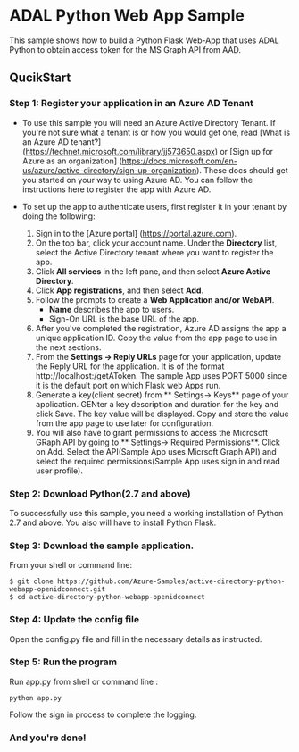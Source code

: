 # ADAL Python Web App Sample

This sample shows how to build a Python Flask Web-App that uses ADAL Python to obtain access token for the MS Graph API from AAD.

## QucikStart 

### Step 1: Register your application in an Azure AD Tenant

- To use this sample you will need an Azure Active Directory Tenant. If you're not sure what a tenant is or how you would get one, read [What is an Azure AD tenant?] (https://technet.microsoft.com/library/jj573650.aspx) or [Sign up for Azure as an organization] (https://docs.microsoft.com/en-us/azure/active-directory/sign-up-organization). These docs should get you started on your way to using Azure AD. You can follow the instructions here to register the app with Azure AD.

- To set up the app to authenticate users, first register it in your tenant by doing the following:
  1. Sign in to the [Azure portal] (https://portal.azure.com).
  2. On the top bar, click your account name. Under the **Directory** list, select the Active Directory tenant where you want to register the app.
  3. Click **All services** in the left pane, and then select **Azure Active Directory**.
  4. Click **App registrations**, and then select **Add**.
  5. Follow the prompts to create a **Web Application and/or WebAPI**.
     - **Name** describes the app to users.
     - Sign-On URL is the base URL of the app. 
  6. After you've completed the registration, Azure AD assigns the app a unique application ID. Copy the value from the app page to use in the next sections.
  7. From the **Settings -> Reply URLs** page for your application, update the Reply URL for the application. It is of the format http://localhost:<PORT>/getAToken. The sample App uses PORT 5000 since it is the default port on which Flask web Apps run.
  8. Generate a key(client secret) from ** Settings-> Keys** page of your application. GENter a key description and duration for the key and click Save. The key value will be displayed. Copy and store the value from the app page to use later for configuration.
  9. You will also have to grant permissions to access the Microsoft GRaph API by going to ** Settings-> Required Permissions**. Click on Add. Select the API(Sample App uses Micrsoft Graph API) and select the required permissions(Sample App uses sign in and read user profile).


### Step 2: Download Python(2.7 and above) 
To successfully use this sample, you need a working installation of Python 2.7 and above.
You also will have to install Python Flask.

### Step 3: Download the sample application.

From your shell or command line:
```
$ git clone https://github.com/Azure-Samples/active-directory-python-webapp-openidconnect.git
$ cd active-directory-python-webapp-openidconnect
```

### Step 4: Update the config file 

Open the config.py file and fill in the necessary details as instructed. 

### Step 5: Run the program

Run app.py from shell or command line :
```
python app.py
```
Follow the sign in process to complete the logging.

### And you're done!
